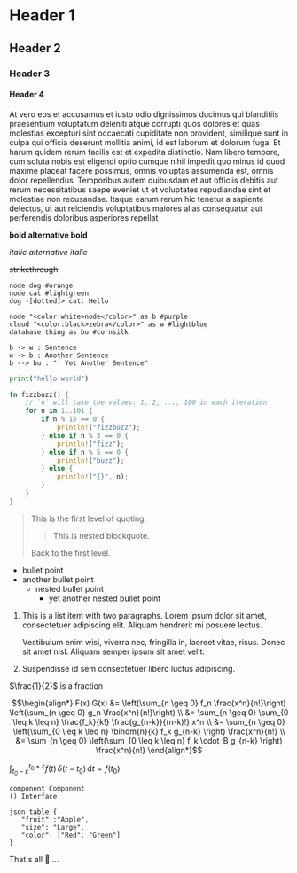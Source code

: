 # Header 1
## Header 2
### Header 3
#### Header 4

At vero eos et accusamus et iusto odio dignissimos ducimus qui blanditiis praesentium voluptatum deleniti atque corrupti quos 
dolores et quas molestias excepturi sint occaecati cupiditate non provident, similique sunt in culpa qui officia deserunt mollitia animi, 
id est laborum et dolorum fuga. Et harum quidem rerum facilis est et expedita distinctio. Nam libero tempore, cum soluta nobis est 
eligendi optio cumque nihil impedit quo minus id quod maxime placeat facere possimus, omnis voluptas assumenda est, 
omnis dolor repellendus. Temporibus autem quibusdam et aut officiis debitis aut rerum necessitatibus saepe eveniet ut et 
voluptates repudiandae sint et molestiae non recusandae. Itaque earum rerum hic tenetur a sapiente delectus, ut aut reiciendis 
voluptatibus maiores alias consequatur aut perferendis doloribus asperiores repellat

**bold**
__alternative bold__

*italic*
_alternative italic_

~~strikethrough~~

```plantuml
node dog #orange
node cat #lightgreen
dog -[dotted]> cat: Hello
```

```plantuml
node "<color:white>node</color>" as b #purple
cloud "<color:black>zebra</color>" as w #lightblue
database thing as bu #cornsilk

b -> w : Sentence
w -> b : Another Sentence
b --> bu : "  Yet Another Sentence"
```

```python
print("hello world")
```

```rust 
fn fizzbuzz() {
    // `n` will take the values: 1, 2, ..., 100 in each iteration
    for n in 1..101 {
        if n % 15 == 0 {
            println!("fizzbuzz");
        } else if n % 3 == 0 {
            println!("fizz");
        } else if n % 5 == 0 {
            println!("buzz");
        } else {
            println!("{}", n);
        }
    }
}
```

> This is the first level of quoting.
>
> > This is nested blockquote.
>
> Back to the first level.

- bullet point
- another bullet point
    - nested bullet point
        - yet another nested bullet point

1.  This is a list item with two paragraphs. Lorem ipsum dolor
    sit amet, consectetuer adipiscing elit. Aliquam hendrerit
    mi posuere lectus.

    Vestibulum enim wisi, viverra nec, fringilla in, laoreet
    vitae, risus. Donec sit amet nisl. Aliquam semper ipsum
    sit amet velit.

2.  Suspendisse id sem consectetuer libero luctus adipiscing.

$\frac{1}{2}$ is a fraction 

$$\begin{align*}
  F(x) G(x)
    &= \left(\sum_{n \geq 0} f_n \frac{x^n}{n!}\right) \left(\sum_{n \geq 0}
      g_n \frac{x^n}{n!}\right) \\
    &= \sum_{n \geq 0} \sum_{0 \leq k \leq n} \frac{f_k}{k!}
    \frac{g_{n-k}}{(n-k)!} x^n \\
    &= \sum_{n \geq 0} \left(\sum_{0 \leq k \leq n} \binom{n}{k} f_k
      g_{n-k} \right) \frac{x^n}{n!} \\
    &= \sum_{n \geq 0} \left(\sum_{0 \leq k \leq n} f_k \cdot_B
      g_{n-k} \right) \frac{x^n}{n!}
\end{align*}$$

$\int_{t_0-\varepsilon}^{t_0+\varepsilon} f(t)\,\delta(t-t_0)\,\mathrm{d}t = f(t_0)$

```plantuml
component Component
() Interface

json table {
   "fruit" :"Apple",
   "size": "Large",
   "color": ["Red", "Green"]
}
```

That's all :rabbit: ...